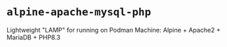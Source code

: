 # `alpine-apache-mysql-php`

Lightweight "LAMP" for running on Podman Machine: Alpine + Apache2 + MariaDB + PHP8.3